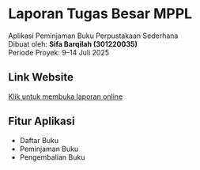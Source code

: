 # Laporan Tugas Besar MPPL
Aplikasi Peminjaman Buku Perpustakaan Sederhana  
Dibuat oleh: **Sifa Barqilah (301220035)**  
Periode Proyek: 9–14 Juli 2025

## Link Website
[Klik untuk membuka laporan online](https://sifa-barqilah.github.io/laporan_mpl_sifa/)

## Fitur Aplikasi
- Daftar Buku
- Peminjaman Buku
- Pengembalian Buku
